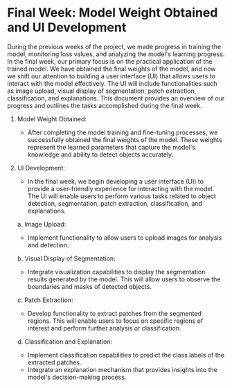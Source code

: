 # Final Week: Model Weight Obtained and UI Development

During the previous weeks of the project, we made progress in training the model, monitoring loss values, and analyzing the model's learning progress. In the final week, our primary focus is on the practical application of the trained model. We have obtained the final weights of the model, and now we shift our attention to building a user interface (UI) that allows users to interact with the model effectively. The UI will include functionalities such as image upload, visual display of segmentation, patch extraction, classification, and explanations. This document provides an overview of our progress and outlines the tasks accomplished during the final week.

1. Model Weight Obtained:
   - After completing the model training and fine-tuning processes, we successfully obtained the final weights of the model. These weights represent the learned parameters that capture the model's knowledge and ability to detect objects accurately.

2. UI Development:
   - In the final week, we begin developing a user interface (UI) to provide a user-friendly experience for interacting with the model. The UI will enable users to perform various tasks related to object detection, segmentation, patch extraction, classification, and explanations.

   a. Image Upload:
      - Implement functionality to allow users to upload images for analysis and detection.

   b. Visual Display of Segmentation:
      - Integrate visualization capabilities to display the segmentation results generated by the model. This will allow users to observe the boundaries and masks of detected objects.

   c. Patch Extraction:
      - Develop functionality to extract patches from the segmented regions. This will enable users to focus on specific regions of interest and perform further analysis or classification.

   d. Classification and Explanation:
      - Implement classification capabilities to predict the class labels of the extracted patches.
      - Integrate an explanation mechanism that provides insights into the model's decision-making process.
